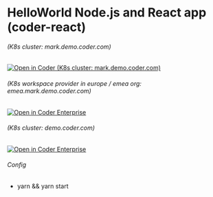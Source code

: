 # HelloWorld Node.js and React app (coder-react)

###### (K8s cluster: mark.demo.coder.com)
[![Open in Coder (K8s cluster: mark.demo.coder.com)](https://cdn.coder.com/embed-button.svg)](https://mark.demo.coder.com/environments/git?org=default&image=603c0d53-a18a2601b1225ba377d8cd99&tag=ubuntu&service=github&repo=git@github.com:mtm20176/coder-react.git)

###### (K8s workspace provider in europe / emea org: emea.mark.demo.coder.com)
[![Open in Coder Enterprise](https://cdn.coder.com/embed-button.svg)](https://mark.demo.coder.com/environments/git?org=6078b2c0-408a77e6793d5b2816e1c73a&image=6078b439-416ffcdaf7a4872e6aa6a83a&tag=ubuntu&service=github&repo=git@github.com:mtm20176/coder-react.git)

###### (K8s cluster: demo.coder.com)
[![Open in Coder Enterprise](https://cdn.coder.com/embed-button.svg)](https://demo.cdr.dev/environments/git?org=5e274cb6-8ad3877561fcf4c2c4a95f3e&image=5ebeec5a-f3a509b57c20dfd57ea2e4c7&tag=latest&service=github&repo=git@github.com:mtm20176/coder-react.git)

###### Config

* yarn && yarn start